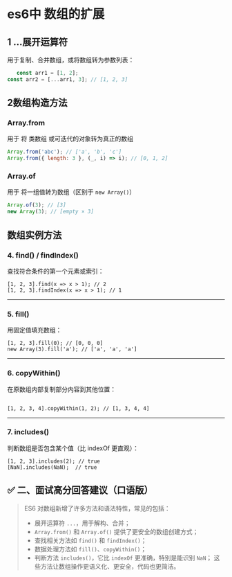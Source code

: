 # es6中 数组的扩展

## 1 ...展开运算符

用于复制、合并数组，或将数组转为参数列表：

```js
   const arr1 = [1, 2];
const arr2 = [...arr1, 3]; // [1, 2, 3]
```

## 2数组构造方法

### Array.from

用于 将 类数组 或可迭代的对象转为真正的数组

```js
Array.from('abc'); // ['a', 'b', 'c']
Array.from({ length: 3 }, (_, i) => i); // [0, 1, 2]
```

### Array.of

用于 将一组值转为数组（区别于 `new Array()`）

```js
Array.of(3); // [3]
new Array(3); // [empty × 3]
```

## 数组实例方法

### 4. **find() / findIndex()**

查找符合条件的第一个元素或索引：

```
[1, 2, 3].find(x => x > 1); // 2
[1, 2, 3].findIndex(x => x > 1); // 1
```

------

### 5. **fill()**

用固定值填充数组：

```
[1, 2, 3].fill(0); // [0, 0, 0]
new Array(3).fill('a'); // ['a', 'a', 'a']
```

------

### 6. **copyWithin()**

在原数组内部复制部分内容到其他位置：

```

[1, 2, 3, 4].copyWithin(1, 2); // [1, 3, 4, 4]
```

------

### 7. **includes()**

判断数组是否包含某个值（比 indexOf 更直观）：

```
[1, 2, 3].includes(2); // true
[NaN].includes(NaN);  // true
```

## ✅ 二、面试高分回答建议（口语版）

> ES6 对数组新增了许多方法和语法特性，常见的包括：
>
> - 展开运算符 `...`，用于解构、合并；
> - `Array.from()` 和 `Array.of()` 提供了更安全的数组创建方式；
> - 查找相关方法如 `find()` 和 `findIndex()`；
> - 数据处理方法如 `fill()`、`copyWithin()`；
> - 判断方法 `includes()`，它比 `indexOf` 更准确，特别是能识别 `NaN`；
>    这些方法让数组操作更语义化、更安全，代码也更简洁。